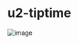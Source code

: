 # u2-tiptime

![image](https://github.com/user-attachments/assets/9d30e890-9e3f-4d39-9aca-2e578df78843)

